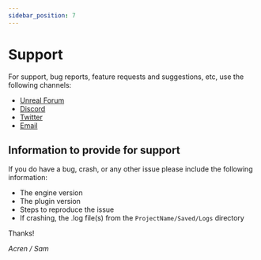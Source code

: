 ```yaml
---
sidebar_position: 7
---
```


# Support

For support, bug reports, feature requests and suggestions, etc, use the following channels:

- [Unreal Forum](https://forums.unrealengine.com/)
- [Discord](https://discord.gg/ZuFP9DB)
- [Twitter](https://twitter.com/itsAcren)
- [Email](mailto:acren.marketplace@gmail.com)

## Information to provide for support

If you do have a bug, crash, or any other issue please include the following information:

- The engine version
- The plugin version
- Steps to reproduce the issue
- If crashing, the .log file(s) from the `ProjectName/Saved/Logs` directory

Thanks!

*Acren / Sam*